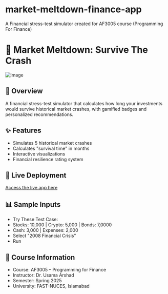 # market-meltdown-finance-app
A Financial stress-test simulator created for AF3005 course (Programming For Finance)
# 💸 Market Meltdown: Survive The Crash
![image](https://github.com/user-attachments/assets/6cd36595-1c4b-448c-bb70-d4fe3578e0bb)

## 📌 Overview
A financial stress-test simulator that calculates how long your investments would survive historical market crashes, with gamified badges and personalized recommendations.

## ✨ Features
- Simulates 5 historical market crashes
- Calculates "survival time" in months
- Interactive visualizations
- Financial resilience rating system

## 🚀 Live Deployment
[Access the live app here](YOUR_STREAMLIT_URL)

## 📊 Sample Inputs
- Try These Test Case:
- Stocks: 10,000 | Crypto: 5,000 | Bonds: 7,0000
- Cash: 3,000 | Expenses: 2,000
- Select "2008 Financial Crisis"
- Run

## 📝 Course Information
- Course: AF3005 – Programming for Finance
- Instructor: Dr. Usama Arshad
- Semester: Spring 2025
- University: FAST-NUCES, Islamabad
